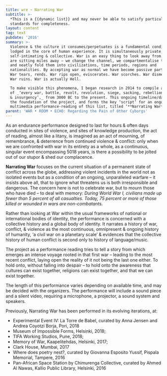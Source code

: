 ```yaml
---
title: wre ~ Narrating War
subtitle: >-
  *This is a {{dynamic list}} and may never be able to satisfy particular
  standards for completeness.
layout: content
tag: text
pubdate: '2016'
summary: >-
  Violence & the culture it consumes/perpetuates is a fundamental condition
  lodged in the core of human experience. It is simultaneously private, public,
  self-intimating & collective. War is an easy thing to look away from, if we
  are sitting miles away – we change the channel, we compartmentalise them, sort
  and neatly fold them into civilizations, time periods, regions and
  nationalities. By accepting war as normal we have become passive participants.
  War tears, rends. War rips open, eviscerates. War scorches. War dismembers.
  War ruins. War is actually Hell.

  To make visible this phenomena, I began research in 2014 to compile a timeline
  of _‘every war, battle, revolt, revolution, siege, sacking, rebellion, bombing
  & insurgency’,_ from 3000 BC to the present. This ongoing timeline/database is
  the foundation of the project, and forms the key ‘script’ for an ongoing
  multimedia performance-reading of this list, titled ‘**Narrating War**’.
parent: 'WAR • ROOM • ECHO: Regarding the Pain of Other Cyborgs'
---
```

As an endurance performance designed to last for hours & often days conducted in sites of violence, and sites of knowledge production, the act of reading, almost like a litany, is imagined as an act of mourning, of remembrance, & deterrence from continued violence & conflict: only when we are confronted with war in its entirety as a whole, as a continuous, singular event encompassing 5018 years, is there a possibility to be jolted out of our stupor & shed our complacence.

**Narrating War** focuses on the current situation of a permanent state of conflict across the globe, addressing violent incidents in the world not as isolated events but as a condition of an ongoing, unparalleled warfare – it insists above all, that to ignore what threatens us is both irresponsible and dangerous. The concern here is not to celebrate war, but to mourn those who have died – to deal with memory: _During World War I, civilians made up fewer than 5 percent of all casualties. Today, 75 percent or more of those killed or wounded in wars are non-combatants._

Rather than looking at War within the usual frameworks of national or international bodies of identity, the performance is concerned with a collective history and a global body of identity. It narrates a history of war, conflict, & violence as the most continuous, omnipresent & ongoing history of humanity, ‘a civil war on a planetary scale’ & evidences that the collective history of human conflict is second only to history of language/music.

The project as a performance reading tries to tell a story from which emerges an intense voyage rooted in that first war – leading to the most recent conflict, laying open the reality of it not being the last one either. To hold onto, without falling into despair – to hold onto the awareness that cultures can exist together, religions can exist together, and that we can exist together.

The length of this performance varies depending on available time, and may be decided with the organizers. The performance will include a sound piece and a silent video, requiring a microphone, a projector, a sound system and speakers.

Previously, Narrating War has been performed in its evolving iterations, at:

* Experimental Event IV: La Torre de Babel, curated by Anna Jensen and Andrea Coyotzi Borja, Pori, 2018
* Museum of Impossible Forms, Helsinki, 2018;
* TIFA Working Studios, Pune, 2018;
* Memory of War, Kaapelitehdas, Helsinki, 2017;
* Clark House, Mumbai, 2017
* Where does poetry nest?, curated by Giovanna Esposito Yussif, Pispala Memorial, Tampere, 2016
* Pan-African Space Station by Chimurenga Collective, curated by Ahmed Al Nawas, Kallio Public Library, Helsinki, 2016
